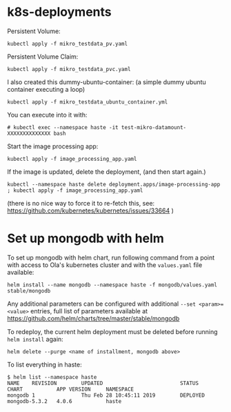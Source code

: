 # k8s-deployments


Persistent Volume:
``` 
kubectl apply -f mikro_testdata_pv.yaml
```

Persistent Volume Claim: 
```
kubectl apply -f mikro_testdata_pvc.yaml
```

I also created this dummy-ubuntu-container:
(a simple dummy ubuntu container executing a loop) 
```
kubectl apply -f mikro_testdata_ubuntu_container.yml
```
 
You can execute into it with:
```
# kubectl exec --namespace haste -it test-mikro-datamount-XXXXXXXXXXXXXX bash
```

Start the image processing app:
```
kubectl apply -f image_processing_app.yaml
```

If the image is updated, delete the deployment, (and then start again.)
```
kubectl --namespace haste delete deployment.apps/image-processing-app ; kubectl apply -f image_processing_app.yaml
```
(there is no nice way to force it to re-fetch this, see: 
https://github.com/kubernetes/kubernetes/issues/33664 )


# Set up mongodb with helm

To set up mongodb with helm chart, run following command from a point with access to Ola's kubernetes cluster and with the `values.yaml` file available:

`helm install --name mongodb --namespace haste -f mongodb/values.yaml stable/mongodb`

Any additional parameters can be configured with additional `--set <param>=<value>` entries, full list of parameters available at https://github.com/helm/charts/tree/master/stable/mongodb

To redeploy, the current helm deployment must be deleted before running `helm install` again:

`helm delete --purge <name of installment, mongodb above>` 


To list everything in haste:
```
$ helm list --namespace haste
NAME    REVISION        UPDATED                         STATUS          CHART           APP VERSION     NAMESPACE
mongodb 1               Thu Feb 28 10:45:11 2019        DEPLOYED        mongodb-5.3.2   4.0.6           haste  
```
